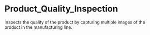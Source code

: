 # Product_Quality_Inspection
Inspects the quality of the product by capturing multiple images of the product in the manufacturing line.
